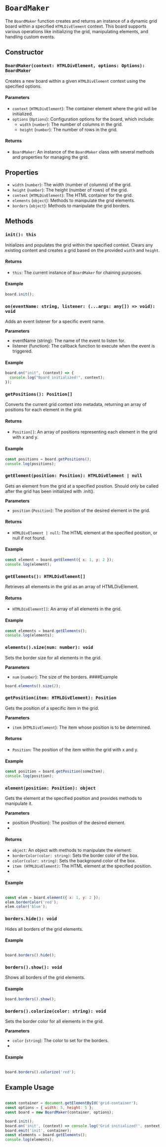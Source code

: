 # `BoardMaker`

The `BoardMaker` function creates and returns an instance of a dynamic grid board within a specified `HTMLDivElement` context. This board supports various operations like initializing the grid, manipulating elements, and handling custom events.

## Constructor

### `BoardMaker(context: HTMLDivElement, options: Options): BoardMaker`

Creates a new board within a given `HTMLDivElement` context using the specified options.

#### Parameters

- `context` (`HTMLDivElement`): The container element where the grid will be initialized.
- `options` (`Options`): Configuration options for the board, which include:
  - `width` (`number`): The number of columns in the grid.
  - `height` (`number`): The number of rows in the grid.

#### Returns

- `BoardMaker`: An instance of the `BoardMaker` class with several methods and properties for managing the grid.

## Properties

- `width` (`number`): The width (number of columns) of the grid.
- `height` (`number`): The height (number of rows) of the grid.
- `context` (`HTMLDivElement`): The HTML container for the grid.
- `elements` (`object`): Methods to manipulate the grid elements.
- `borders` (`object`): Methods to manipulate the grid borders.

## Methods

### `init(): this`

Initializes and populates the grid within the specified context. Clears any existing content and creates a grid based on the provided `width` and `height`.

#### Returns

- `this`: The current instance of `BoardMaker` for chaining purposes.

#### Example

```js
board.init();
```

### `on(eventName: string, listener: (...args: any[]) => void): void`

Adds an event listener for a specific event name.

**Parameters**

- eventName (string): The name of the event to listen for.
- listener (function): The callback function to execute when the event is triggered.

#### Example

```js
board.on("init", (context) => {
  console.log("Board initialized!", context);
});
```

### `getPositions(): Position[]`

Converts the current grid context into metadata, returning an array of positions for each element in the grid.

#### Returns

- `Position[]`: An array of positions representing each element in the grid with x and y.

#### Example

```javascript
const positions = board.getPositions();
console.log(positions);
```

### `getElement(position: Position): HTMLDivElement | null`

Gets an element from the grid at a specified position. Should only be called after the grid has been initialized with .init().

**Parameters**

- `position` (`Position`): The position of the desired element in the grid.

#### Returns

- `HTMLDivElement | null`: The HTML element at the specified position, or null if not found.

#### Example

```javascript
const element = board.getElement({ x: 1, y: 2 });
console.log(element);
```

### `getElements(): HTMLDivElement[]`

Retrieves all elements in the grid as an array of HTMLDivElement.

#### Returns

- `HTMLDivElement[]`: An array of all elements in the grid.

#### Example

```javascript
const elements = board.getElements();
console.log(elements);
```

### `elements().size(num: number): void`

Sets the border size for all elements in the grid.

**Parameters**

- `num` (`number`): The size of the borders.
  ####Example

```javascript
board.elements().size(2);
```

### `getPosition(item: HTMLDivElement): Position`

Gets the position of a specific item in the grid.

**Parameters**

- `item` (`HTMLDivElement`): The item whose position is to be determined.

#### Returns

- `Position`: The position of the item within the grid with x and y.

#### Example

```javascript
const position = board.getPosition(someItem);
console.log(position);
```

### `element(position: Position): object`

Gets the element at the specified position and provides methods to manipulate it.

**Parameters**
- position (Position): The position of the desired element.
- 
#### Returns
- `object`: An object with methods to manipulate the element:
- `borderColor(color: string)`: Sets the border color of the box.
- `color(color: string)`: Sets the background color of the box.
- `item (HTMLDivElement)`: The HTML element at the specified position.
- 
#### Example
```javascript

const elem = board.element({ x: 1, y: 2 });
elem.borderColor('red');
elem.color('blue');
```
### `borders.hide(): void`

Hides all borders of the grid elements.

#### Example
```javascript

board.borders().hide();
```

### `borders().show(): void`

Shows all borders of the grid elements.

#### Example
```javascript
board.borders().show();
```

### `borders().colorize(color: string): void`
Sets the border color for all elements in the grid.

**Parameters**
- `color` (`string`): The color to set for the borders.
- 
#### Example
```javascript

board.borders().colorize('red');
```

## Example Usage
```javascript

const container = document.getElementById('grid-container');
const options = { width: 5, height: 5 };
const board = new BoardMaker(container, options);

board.init();
board.on('init', (context) => console.log('Grid initialized!', context));
board.emit('init', container);
const elements = board.getElements();
console.log(elements);
```
